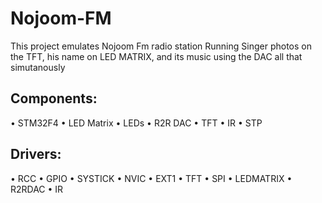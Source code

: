 # Nojoom-FM
This project emulates Nojoom Fm radio station
Running Singer photos on the TFT, his name on LED MATRIX, and its music using the DAC all that simutanously

## Components:
• STM32F4
• LED Matrix
• LEDs
• R2R DAC
• TFT
• IR
• STP

## Drivers:
• RCC
• GPIO
• SYSTICK
• NVIC
• EXT1
• TFT
• SPI
• LEDMATRIX
• R2RDAC
• IR